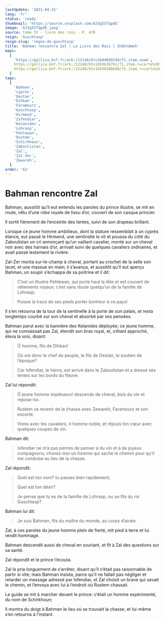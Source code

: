 ```yaml
---
lastUpdate: '2021-04-25'
lang: 'fr'
status: 'ready'
thumbnail: 'https://source.unsplash.com/AJ3g5STqpdE'
image: 'AJ3g5STqpdE.jpeg'
source: tome IV - livre des rois - P. 470
reign: 'Guschtasp'
reign-slug: 'regne-de-guschtasp'
title: 'Bahman rencontre Zal | Le Livre des Rois | Shâhnâmeh'
maps:
  [
    'https://gallica.bnf.fr/ark:/12148/btv1b8468919d/f1.item.zoom',
    https://gallica.bnf.fr/ark:/12148/btv1b5963670z/f1.item.r=carte%20touran.zoom,
    https://gallica.bnf.fr/ark:/12148/btv1b550108649/f1.item.r=carte%20touran.zoom,
  ]
tags:
  [
    'Bahman',
    'cyprès',
    'Destan',
    'Dihkan',
    'Faramourz',
    'Guschtasp',
    'Hirmend',
    'Isfendiar',
    'Keïanides',
    'Lohrasp',
    'Pehlewan',
    'Rustem',
    'Schirkhoun',
    'Zaboulistan',
    'Zal',
    'Zal-Zer',
    'Zewareh',
  ]
order: '61'
---
```


<!-- LTeX: language=fr -->

# Bahman rencontre Zal

Bahman, aussitôt qu’il eut entendu les paroles du prince illustre, se mit en route, vêtu d’une robe royale de tissu d’or, couvert de son casque princier.

Il sortit fièrement de l’enceinte des tentes, suivi de son drapeau brillant.

Lorsque ce jeune homme ambitieux, dont la stature ressemblait à un cyprès élancé, eut passé le Hirmend, une sentinelle le vit et poussa du côté du Zaboulistan un cri annonçant qu’un vaillant cavalier, monté sur un cheval noir avec des harnais d’or, arrivait suivi de quelques cavaliers ordinaires, et avait passé lestement la rivière.

Zal-Zer monta sur-le-champ à cheval, portant au crochet de la selle son lacet, et une massue en main; il s’avança, et aussitôt qu’il eut aperçu Bahman, un soupir s’échappa de sa poitrine et il dit:

> C’est un illustre Pehlewan, qui porte haut la tête et est couvert de vêtements royaux; c’est sans doute quelqu’un de la famille de Lohrasp;
>
> Puisse la trace de ses pieds porter bonheur à ce pays!

Il s’en retourna de la tour de la sentinelle à la porte de son palais, et resta longtemps courbé sur son cheval et absorbé par ses pensées.

Bahman parut avec la bannière des Keïanides déployée; ce jeune homme, qui ne connaissait pas Zal, étendit son bras royal, et, s’étant approché, éleva la voix, disant:

> Ô homme, fils de Dihkan!
>
> Où est donc le chef du peuple, le fils de Destan, le soutien de l’époque?
>
> Car Isfendiar, le héros, est arrivé dans le Zaboulistan et a dressé ses tentes sur les bords du fleuve.

Zal lui répondit:

> Ô jeune homme impétueux! descends de cheval, bois du vin et repose-toi.
>
> Rustem va revenir de la chasse avec Zewareh, Faramourz et son escorte.
>
> Viens avec tes cavaliers, ô homme noble, et réjouis ton cœur avec quelques coupes de vin.

Bahman dit:

> Isfendiar ne m’a pas permis de penser à du vin et à de joyeux compagnons; choisis-moi un homme qui sache le chemin pour qu’il me conduise au lieu de la chasse.

Zal répondit:

> Quel est ton nom? tu passes bien rapidement;
>
> Quel est ton désir?
>
> Je pense que tu es de la famille de Lohrasp, ou un fils du roi Guschtasp?

Bahman lui dit:

> Je suis Bahman, fils du maître du monde, au corps d’airain.

Zal, à ces paroles du jeune homme plein de fierté, mit pied à terre et lui rendit hommage.

Bahman descendit aussi de cheval en souriant, et fit à Zal des questions sur sa santé.

Zal répondit et le prince l’écouta.

Zal le pria longuement de s’arrêter, disant qu’il n’était pas raisonnable de partir si vite; mais Bahman insista, parce qu’il ne fallait pas négliger et retarder un message adressé par Isfendiar, et Zal choisit un brave qui savait le chemin, et l’envoya avec lui à l’endroit où Rustem chassait.

Le guide se mit à marcher devant le prince: c’était un homme expérimenté, du nom de Schirkhoun;

Il montra du doigt à Bahman le lieu où se trouvait la chasse, et lui-même s’en retourna à l’instant.
